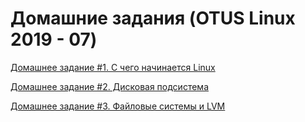 # Домашние задания (OTUS Linux 2019 - 07)

[Домашнее задание #1. С чего начинается Linux](HW1/)

[Домашнее задание #2. Дисковая подсистема](HW2/)

[Домашнее задание #3. Файловые системы и LVM ](HW3/)
